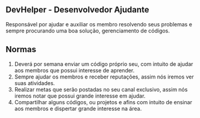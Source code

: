 ## DevHelper - Desenvolvedor Ajudante

Responsável por ajudar e auxiliar os membro resolvendo seus problemas e sempre procurando uma boa
solução, gerenciamento de códigos.

## Normas

<ol>
  <li>Deverá por semana enviar um código próprio seu, com intuito de ajudar aos membros que possui interesse de aprender.</li>
  <li>Sempre ajudar os membros e receber reputações, assim nós iremos ver suas atividades.</li>
  <li>Realizar metas que serão postadas no seu canal exclusivo, assim nós iremos notar que possui grande interesse em ajudar.</li>
  <li>Compartilhar alguns códigos, ou projetos e afins com intuito de ensinar aos membros e dispertar grande interesse na área.</li>
</ol>
